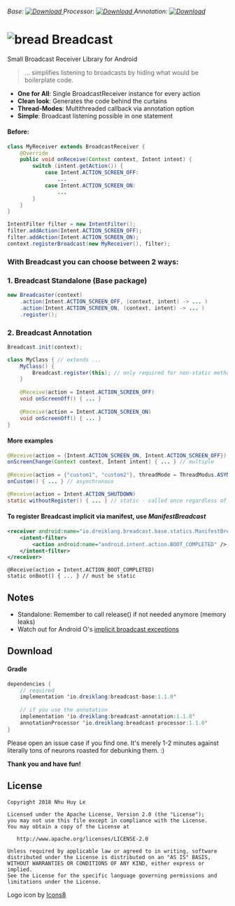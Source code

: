  ###### Base: [ ![Download](https://api.bintray.com/packages/dreiklang/Breadcast/breadcast-base/images/download.svg) ](https://bintray.com/dreiklang/Breadcast/breadcast-base/_latestVersion) Processor: [ ![Download](https://api.bintray.com/packages/dreiklang/Breadcast/breadcast-processor/images/download.svg) ](https://bintray.com/dreiklang/Breadcast/breadcast-processor/_latestVersion) Annotation: [ ![Download](https://api.bintray.com/packages/dreiklang/Breadcast/breadcast-annotation/images/download.svg) ](https://bintray.com/dreiklang/Breadcast/breadcast-annotation/_latestVersion)

# ![bread](https://png.icons8.com/metro/50/000000/bread.png) Breadcast
Small Broadcast Receiver Library for Android

> ... simplifies listening to broadcasts by hiding what would be boilerplate code.

- __One for All__: Single BroadcastReceiver instance for every action
- __Clean look__: Generates the code behind the curtains
- __Thread-Modes__: Multithreaded callback via annotation option
- __Simple__: Broadcast listening possible in one statement

#### Before:
```java
class MyReceiver extends BroadcastReceiver {
    @Override
    public void onReceive(Context context, Intent intent) {
        switch (intent.getAction()) {
            case Intent.ACTION_SCREEN_OFF:
                ...
            case Intent.ACTION_SCREEN_ON:
                ...
        }
    }
}
```
```java
IntentFilter filter = new IntentFilter();
filter.addAction(Intent.ACTION_SCREEN_OFF);
filter.addAction(Intent.ACTION_SCREEN_ON);
context.registerBroadcast(new MyReceiver(), filter);
```

### With Breadcast you can choose between 2 ways:

### 1. Breadcast Standalone (Base package)
```java
new Breadcaster(context)
    .action(Intent.ACTION_SCREEN_OFF, (context, intent) -> ... )
    .action(Intent.ACTION_SCREEN_ON, (context, intent) -> ... )
    .register();
```

### 2. Breadcast Annotation
```java
Breadcast.init(context);
```
```java
class MyClass { // extends ...
    MyClass() {
        Breadcast.register(this); // only required for non-static methods
    }
    
    @Receive(action = Intent.ACTION_SCREEN_OFF)
    void onScreenOff() { ... }
    
    @Receive(action = Intent.ACTION_SCREEN_ON)
    void onScreenOff() { ... }
}
```

#### More examples
```java
@Receive(action = {Intent.ACTION_SCREEN_ON, Intent.ACTION_SCREEN_OFF})
onScreenChange(Context context, Intent intent) { ... } // multiple
	
@Receive(action = {"custom1", "custom2"}, threadMode = ThreadModus.ASYNC)
onCustom() { ... } // asynchronous

@Receive(action = Intent.ACTION_SHUTDOWN)
static withoutRegister() { ... } // static - called once regardless of registration	
```

####  To register Breadcast implicit via manifest, use _ManifestBreadcast_
```xml
<receiver android:name="io.dreiklang.breadcast.base.statics.ManifestBreadcast">
	<intent-filter>
		<action android:name="android.intent.action.BOOT_COMPLETED" />
	</intent-filter>
</receiver>
```
```
@Receive(action = Intent.ACTION_BOOT_COMPLETED)
static onBoot() { ... } // must be static
```
## Notes
- Standalone: Remember to call release() if not needed anymore (memory leaks)
- Watch out for Android O's [implicit broadcast exceptions](https://developer.android.com/guide/components/broadcast-exceptions.html)

## Download
#### Gradle
```java
dependencies {
    // required
    implementation 'io.dreiklang:breadcast-base:1.1.0'
    
    // if you use the annotation
    implementation 'io.dreiklang:breadcast-annotation:1.1.0'
    annotationProcessor 'io.dreiklang:breadcast-processor:1.1.0'
}
```

Please open an issue case if you find one. It's merely 1-2 minutes against literally tons of neurons roasted for debunking them. :)

__Thank you and have fun!__

License
-------

    Copyright 2018 Nhu Huy Le

    Licensed under the Apache License, Version 2.0 (the "License");
    you may not use this file except in compliance with the License.
    You may obtain a copy of the License at

       http://www.apache.org/licenses/LICENSE-2.0

    Unless required by applicable law or agreed to in writing, software
    distributed under the License is distributed on an "AS IS" BASIS,
    WITHOUT WARRANTIES OR CONDITIONS OF ANY KIND, either express or implied.
    See the License for the specific language governing permissions and
    limitations under the License.
    
    
Logo icon by [Icons8](https://icons8.com)
